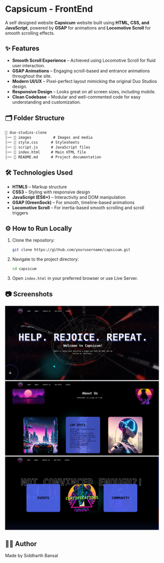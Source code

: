 # Capsicum - FrontEnd

A self designed website **Capsicum** website built using **HTML, CSS, and JavaScript**, powered by **GSAP** for animations and **Locomotive Scroll** for smooth scrolling effects.

## ✨ Features

- **Smooth Scroll Experience** – Achieved using Locomotive Scroll for fluid user interaction.
- **GSAP Animations** – Engaging scroll-based and entrance animations throughout the site.
- **Modern UI/UX** – Pixel-perfect layout mimicking the original Duo Studios design.
- **Responsive Design** – Looks great on all screen sizes, including mobile.
- **Clean Codebase** – Modular and well-commented code for easy understanding and customization.

## 🗂️ Folder Structure

```
📁 duo-studios-clone
│── 📁 images          # Images and media
│── 📄 style.css      # Stylesheets
│── 📄 script.js      # JavaScript files
│── 📄 index.html     # Main HTML file
│── 📄 README.md      # Project documentation
```

## 🛠️ Technologies Used

- **HTML5** – Markup structure
- **CSS3** – Styling with responsive design
- **JavaScript (ES6+)** – Interactivity and DOM manipulation
- **GSAP (GreenSock)** – For smooth, timeline-based animations
- **Locomotive Scroll** – For inertia-based smooth scrolling and scroll triggers

## ⚙️ How to Run Locally

1. Clone the repository:
   ```bash
   git clone https://github.com/yourusername/capsicum.git
   ```
2. Navigate to the project directory:
   ```bash
   cd capsicum
   ```
3. Open `index.html` in your preferred browser or use Live Server.

## 📷 Screenshots
<img src="images/Screenshot 1.png" alt="Screenshot 1">
<img src="images/Screenshot 2.png" alt="Screenshot 2">
<img src="images/Screenshot 3.png" alt="Screenshot 3">

## 👨‍💻 Author

Made by Siddharth Bansal

